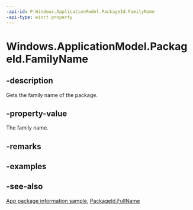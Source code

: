 ```yaml
---
-api-id: P:Windows.ApplicationModel.PackageId.FamilyName
-api-type: winrt property
---
```


<!-- Property syntax
public string FamilyName { get; }
-->

# Windows.ApplicationModel.PackageId.FamilyName

## -description
Gets the family name of the package.

## -property-value
The family name.

## -remarks

## -examples

## -see-also
[App package information sample](http://code.msdn.microsoft.com/windowsapps/Package-sample-46e239fa), [PackageId.FullName](packageid_fullname.md)